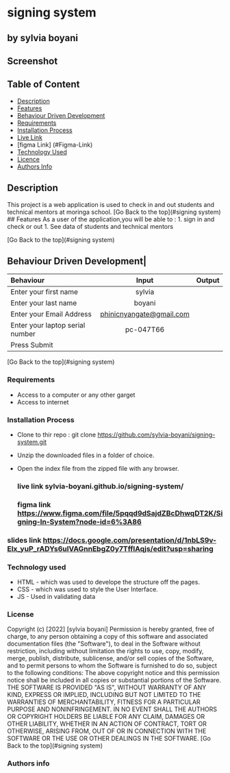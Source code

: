 # signing system
 ## by sylvia boyani
## Screenshot

 ## Table of Content
 - [Description](#description)
 - [Features](#features)
 - [Behaviour Driven Development](#Behaviour-Driven-Development)
 - [Requirements](#requirements)
 - [Installation Process](#installation-Process)
 - [Live Link](#Live-Link)
 - [figma Link] (#Figma-Link)
 - [Technology  Used](#technology-Used)
 - [Licence](#licence)
 - [Authors Info](#Authors-Info)
 ## Description
 <p>This project is a web application is used to check in and out students and technical mentors at moringa school.
[Go Back to the top](#signing system)
## Features
As a user of the application,you will be able to :
1. sign in and check or out
1. See data of students and technical mentors
  
[Go Back to the top](#signing system)
## Behaviour Driven Development|
| Behaviour      | Input        | Output       |
| :------------- | :----------: | -----------: |
|  Enter your first name  |   sylvia |     |
  |Enter your last name | boyani |   |
| Enter your Email Address  | phinicnyangate@gmail.com |   |
| Enter your laptop serial number  |  pc-047T66    |     |
| Press Submit|     |  |
[Go Back to the top](#signing system)
 ###  Requirements
 * Access to  a computer or any other garget
 * Access to internet
 ### Installation Process
 * Clone to thir repo : git clone https://github.com/sylvia-boyani/signing-system.git
* Unzip the downloaded files in a folder of choice.
* Open the index file from the zipped file with any browser.
  ### live link sylvia-boyani.github.io/signing-system/

  ### figma link https://www.figma.com/file/5pqqd9dSajdZBcDhwqDT2K/Signing-In-System?node-id=6%3A86
 ### slides link  https://docs.google.com/presentation/d/1nbLS9v-Elx_yuP_rADYs6uIVAGnnEbgZ0y7TfflAqjs/edit?usp=sharing
  ### Technology used
  * HTML - which was used to develope the structure off the pages.
* CSS - which was used to style the User Interface.
*  JS - Used in validating data

  ### License
 Copyright (c) [2022] [sylvia boyani]
Permission is hereby granted, free of charge, to any person obtaining a copy
of this software and associated documentation files (the "Software"), to deal
in the Software without restriction, including without limitation the rights
to use, copy, modify, merge, publish, distribute, sublicense, and/or sell
copies of the Software, and to permit persons to whom the Software is
furnished to do so, subject to the following conditions:
The above copyright notice and this permission notice shall be included in all
copies or substantial portions of the Software.
THE SOFTWARE IS PROVIDED "AS IS", WITHOUT WARRANTY OF ANY KIND, EXPRESS OR
IMPLIED, INCLUDING BUT NOT LIMITED TO THE WARRANTIES OF MERCHANTABILITY,
FITNESS FOR A PARTICULAR PURPOSE AND NONINFRINGEMENT. IN NO EVENT SHALL THE
AUTHORS OR COPYRIGHT HOLDERS BE LIABLE FOR ANY CLAIM, DAMAGES OR OTHER
LIABILITY, WHETHER IN AN ACTION OF CONTRACT, TORT OR OTHERWISE, ARISING FROM,
OUT OF OR IN CONNECTION WITH THE SOFTWARE OR THE USE OR OTHER DEALINGS IN THE
SOFTWARE.
[Go Back to the top](#signing system)
  ### Authors info 
  